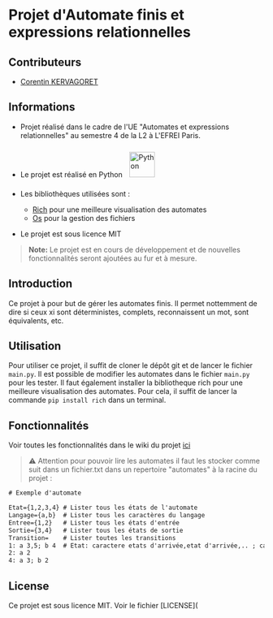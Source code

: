 # Projet d'Automate finis et expressions relationnelles

## Contributeurs
- [Corentin KERVAGORET](https://github.com/Corentin-k)

## Informations
- Projet réalisé dans le cadre de l'UE "Automates et expressions relationnelles" au semestre 4 de la L2 à L'EFREI Paris.
- Le projet est réalisé en Python
<a href="https://www.python.org/" target="_blank"><img style="margin: 10px" src="https://profilinator.rishav.dev/skills-assets/python-original.svg" alt="Python" height="50" /></a>  

- Les bibliothèques utilisées sont : 
  - [Rich](https://rich.readthedocs.io/en/stable/index.html) pour une meilleure visualisation des automates
  - [Os](https://python.readthedocs.io/en/stable/library/os.html#os.listdir) pour la gestion des fichiers


- Le projet est sous licence MIT

> **Note:** Le projet est en cours de développement et de nouvelles fonctionnalités seront ajoutées au fur et à mesure.

## Introduction
Ce projet à pour but de gérer les automates finis. Il permet nottemment de dire si ceux xi sont déterministes, complets, reconnaissent un mot, sont équivalents, etc. 

## Utilisation
Pour utiliser ce projet, il suffit de cloner le dépôt git et de lancer le fichier `main.py`. Il est possible de modifier les automates dans le fichier `main.py` pour les tester.
Il faut également installer la bibliotheque rich pour une meilleure visualisation des automates. Pour cela, il suffit de lancer la commande `pip install rich` dans un terminal.

## Fonctionnalités

Voir toutes les fonctionnalités dans le wiki du projet [ici](https://github.com/Corentin-k/Automate/wiki)

> :warning: Attention pour pouvoir lire les automates il faut les stocker comme suit dans un fichier.txt dans un repertoire "automates" à la racine du projet :

```txt
# Exemple d'automate

Etat={1,2,3,4} # Lister tous les états de l'automate
Langage={a,b}  # Lister tous les caractères du langage
Entree={1,2}   # Lister tous les états d'entrée
Sortie={3,4}   # Lister tous les états de sortie
Transition=    # Lister toutes les transitions
1: a 3,5; b 4  # Etat: caractere etats d'arrivée,etat d'arrivée,.. ; caractere suivnat etats d'arrivée,etat d'arrivée,...
2: a 2
4: a 3; b 2
```

## License
Ce projet est sous licence MIT. Voir le fichier [LICENSE](
